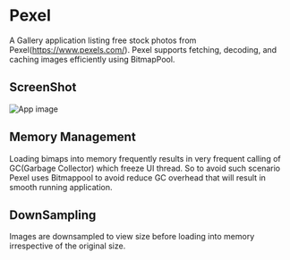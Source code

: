 Pexel
=====

A Gallery application listing free stock photos from Pexel(https://www.pexels.com/). Pexel supports
fetching, decoding, and caching images efficiently using BitmapPool.

ScreenShot
--------
<img alt="App image" src="screenshots/scrolling.gif" >

Memory Management
-----------------

Loading bimaps into memory frequently results in very frequent calling of GC(Garbage Collector) which freeze UI thread. So to avoid such scenario Pexel uses Bitmappool to avoid reduce GC overhead that will result in smooth running application.

DownSampling
------------
Images are downsampled to view size before loading into memory irrespective of the original size.

